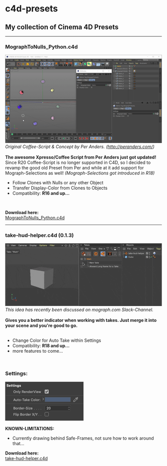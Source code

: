 # c4d-presets
## My collection of Cinema 4D Presets

- - -

### MographToNulls_Python.c4d

![<MographToNulls_Python.gif>](https://github.com/lasselauch/c4d-presets/blob/master/img/MographToNulls_Python.gif)</br>
_Original Coffee-Script & Concept by Per Anders. (http://peranders.com/)_</br></br>
<b>The awesome Xpresso/Coffee Script from Per Anders just got updated!</b></br>
Since R20 Coffee-Script is no longer supported in C4D, so I decided to revamp the good old Preset from Per and while at it add support for Mograph-Selections as well! _(Mograph-Selections got introduced in R18)_</br>

+ Follow Clones with Nulls or any other Object
+ Transfer Display-Color from Clones to Objects
+ Compatibility: <b>R16 and up...</b>
</br>

**Download here:**</br>
[MographToNulls_Python.c4d](https://github.com/lasselauch/c4d-presets/blob/master/MographToNulls_Python.c4d)


---

### take-hud-helper.c4d (0.1.3)

![<take-hud-helper.gif>](https://github.com/lasselauch/c4d-presets/blob/master/img/take-hud-helper.gif)</br>
_This idea has recently been discussed on mograph.com Slack-Channel._</br></br>
<b>Gives you a better indicator when working with takes. Just merge it into your scene and you're good to go.</b></br>
</br>

+ Change Color for Auto Take within Settings
+ Compatibility: <b>R18 and up...</b>
+ more features to come...
</br>

### Settings:
![<take-hud-settings.png>](https://github.com/lasselauch/c4d-presets/blob/master/img/take-hud-settings.png)</br>

**KNOWN-LIMITATIONS:**
+ Currently drawing behind Safe-Frames, not sure how to work around that...

**Download here:**</br>
[take-hud-helper.c4d](https://github.com/lasselauch/c4d-presets/blob/master/take-hud-helper.c4d)